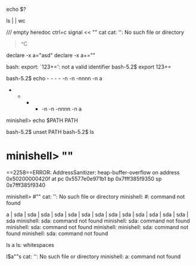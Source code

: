 echo $?

ls | | wc

/// empty heredoc ctrl=c signal
 << "" cat
cat: '': No such file or directory
> 
> ^C


declare -x a="asd"
declare -x a+=""





bash: export: `123+=': not a valid identifier
bash-5.2$ export 123+=


bash-5.2$ echo - - - -  -n -n -nnnn -n a
- - - - -n -n -nnnn -n a


minishell> echo $PATH
PATH


bash-5.2$ unset PATH
bash-5.2$ ls

minishell> ""
=================================================================
==2258==ERROR: AddressSanitizer: heap-buffer-overflow on address 0x50200000420f at pc 0x5577e0e971b1 bp 0x7fff385f9350 sp 0x7fff385f9340



minishell> #""
cat: '': No such file or directory
minishell: #: command not found


a | sda | sda | sda | sda | sda | sda | sda | sda | sda | sda | sda | sda | sda | sda 
minishell: sda: command not found
minishell: sda: command not found
minishell: sda: command not found
minishell: minishell: sda: command not found
minishell: sda: command not found

ls 
a
ls:  whitespaces

l$a""s
cat: '': No such file or directory
minishell: a: command not found